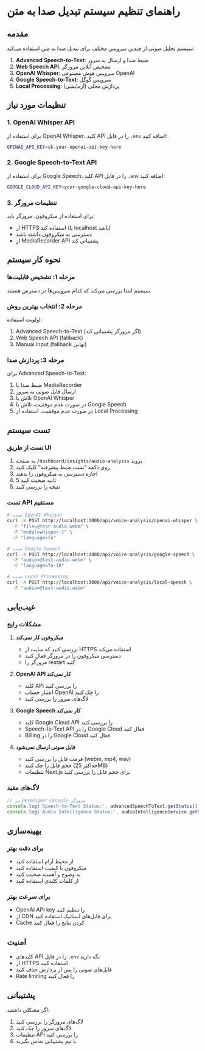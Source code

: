 # راهنمای تنظیم سیستم تبدیل صدا به متن

## مقدمه

سیستم تحلیل صوتی از چندین سرویس مختلف برای تبدیل صدا به متن استفاده می‌کند:

1. **Advanced Speech-to-Text**: ضبط صدا و ارسال به سرور
2. **Web Speech API**: تشخیص آنلاین مرورگر
3. **OpenAI Whisper**: سرویس هوش مصنوعی OpenAI
4. **Google Speech-to-Text**: سرویس گوگل
5. **Local Processing**: پردازش محلی (آزمایشی)

## تنظیمات مورد نیاز

### 1. OpenAI Whisper API

برای استفاده از OpenAI Whisper، کلید API را در فایل `.env` اضافه کنید:

```bash
OPENAI_API_KEY=sk-your-openai-api-key-here
```

### 2. Google Speech-to-Text API

برای استفاده از Google Speech، کلید API را در فایل `.env` اضافه کنید:

```bash
GOOGLE_CLOUD_API_KEY=your-google-cloud-api-key-here
```

### 3. تنظیمات مرورگر

برای استفاده از میکروفون، مرورگر باید:
- از HTTPS استفاده کند (یا localhost باشد)
- دسترسی به میکروفون داشته باشد
- از MediaRecorder API پشتیبانی کند

## نحوه کار سیستم

### مرحله 1: تشخیص قابلیت‌ها
سیستم ابتدا بررسی می‌کند که کدام سرویس‌ها در دسترس هستند.

### مرحله 2: انتخاب بهترین روش
اولویت استفاده:
1. Advanced Speech-to-Text (اگر مرورگر پشتیبانی کند)
2. Web Speech API (fallback)
3. Manual Input (fallback نهایی)

### مرحله 3: پردازش صدا
برای Advanced Speech-to-Text:
1. ضبط صدا با MediaRecorder
2. ارسال فایل صوتی به سرور
3. تلاش با OpenAI Whisper
4. در صورت عدم موفقیت، تلاش با Google Speech
5. در صورت عدم موفقیت، استفاده از Local Processing

## تست سیستم

### تست از طریق UI
1. به صفحه `/dashboard/insights/audio-analysis` بروید
2. روی دکمه "تست ضبط پیشرفته" کلیک کنید
3. اجازه دسترسی به میکروفون را بدهید
4. 5 ثانیه صحبت کنید
5. نتیجه را بررسی کنید

### تست API مستقیم

```bash
# تست OpenAI Whisper
curl -X POST http://localhost:3000/api/voice-analysis/openai-whisper \
  -F "file=@test-audio.webm" \
  -F "model=whisper-1" \
  -F "language=fa"

# تست Google Speech
curl -X POST http://localhost:3000/api/voice-analysis/google-speech \
  -F "audio=@test-audio.webm" \
  -F "language=fa-IR"

# تست Local Processing
curl -X POST http://localhost:3000/api/voice-analysis/local-speech \
  -F "audio=@test-audio.webm"
```

## عیب‌یابی

### مشکلات رایج

1. **میکروفون کار نمی‌کند**
   - بررسی کنید که سایت از HTTPS استفاده می‌کند
   - دسترسی میکروفون را در مرورگر فعال کنید
   - مرورگر را restart کنید

2. **OpenAI API کار نمی‌کند**
   - کلید API را بررسی کنید
   - اعتبار حساب OpenAI را چک کنید
   - لاگ‌های سرور را بررسی کنید

3. **Google Speech کار نمی‌کند**
   - کلید Google Cloud API را بررسی کنید
   - Speech-to-Text API را در Google Cloud فعال کنید
   - Billing را در Google Cloud فعال کنید

4. **فایل صوتی ارسال نمی‌شود**
   - فرمت فایل را بررسی کنید (webm, mp4, wav)
   - حجم فایل را چک کنید (حداکثر 25MB)
   - تنظیمات Next.js برای حجم فایل را بررسی کنید

### لاگ‌های مفید

```javascript
// در Developer Console مرورگر
console.log('Speech-to-Text Status:', advancedSpeechToText.getStatus());
console.log('Audio Intelligence Status:', audioIntelligenceService.getSystemStatus());
```

## بهینه‌سازی

### برای دقت بهتر
- از محیط آرام استفاده کنید
- میکروفون با کیفیت استفاده کنید
- به وضوح و آهسته صحبت کنید
- از کلمات کلیدی استفاده کنید

### برای سرعت بهتر
- OpenAI API key را تنظیم کنید
- از CDN برای فایل‌های استاتیک استفاده کنید
- Cache کردن نتایج را فعال کنید

## امنیت

- کلیدهای API را در فایل `.env` نگه دارید
- از HTTPS استفاده کنید
- فایل‌های صوتی را پس از پردازش حذف کنید
- Rate limiting را فعال کنید

## پشتیبانی

اگر مشکلی داشتید:
1. لاگ‌های مرورگر را بررسی کنید
2. لاگ‌های سرور را چک کنید
3. تنظیمات API را بررسی کنید
4. با تیم پشتیبانی تماس بگیرید
